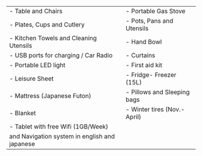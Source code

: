 | | |
| --- | --- |
| - Table and Chairs | - Portable Gas Stove |
| - Plates, Cups and Cutlery | - Pots, Pans and Utensils |
| - Kitchen Towels and Cleaning Utensils | - Hand Bowl
| - USB ports for charging / Car Radio | - Curtains
| - Portable LED light | - First aid kit |
| - Leisure Sheet | - Fridge- Freezer (15L)
| - Mattress (Japanese Futon) | - Pillows and Sleeping bags |
| - Blanket | - Winter tires (Nov.-April) |
| - Tablet with free Wifi (1GB/Week) | |
|and Navigation system in english and japanese